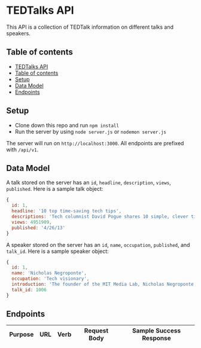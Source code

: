 # TEDTalks API

This API is a collection of TEDTalk information on different talks and speakers.

## Table of contents


<!--ts-->
   * [TEDTalks API](#tedtalks-api)
   * [Table of contents](#table-of-contents)
   * [Setup](#setup)
   * [Data Model](#data-model)
   * [Endpoints](#endpoints)
<!--te-->

## Setup

* Clone down this repo and run `npm install`
* Run the server by using `node server.js` or `nodemon server.js`

The server will run on `http://localhost:3000`. All endpoints are prefixed with `/api/v1`.

## Data Model

A talk stored on the server has an `id`, `headline`, `description`, `views`, `published`. Here is a sample talk object:

```js
{
  id: 1,
  headline: '10 top time-saving tech tips',
  descriptions: 'Tech columnist David Pogue shares 10 simple, clever tips for computer, web, smartphone and camera users. And yes, you may know a few of these already -- but there's probably at least one you don\'t.',
  views: 4951909,
  published: '4/26/13'
}
```

A speaker stored on the server has an `id`, `name`, `occupation`, `published`, and `talk_id`. Here is a sample speaker object:

```js
{
  id: 1,
  name: 'Nicholas Negroponte',
  occupation: 'Tech visionary',
  introduction: 'The founder of the MIT Media Lab, Nicholas Negroponte pushed the edge of the information revolution as an inventor, thinker and angel investor. He\'s the driving force behind One Laptop per Child, building computers for children in the developing world.',
  talk_id: 1006
}
```

## Endpoints

| Purpose | URL | Verb | Request Body | Sample Success Response |
|----|----|----|----|----|

